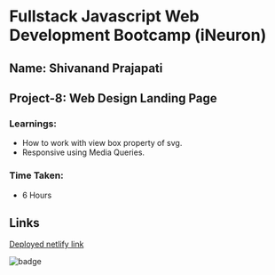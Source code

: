 # Fullstack Javascript Web Development Bootcamp (iNeuron)
## Name: Shivanand Prajapati
## Project-8: Web Design Landing Page
### Learnings:

- How to work with view box property of svg.
- Responsive using Media Queries.

### Time Taken:
- 6 Hours
## Links
[Deployed netlify link](https://shivanand-project-8.netlify.app/)

![badge](https://img.shields.io/badge/Project--8-Deployed-green)